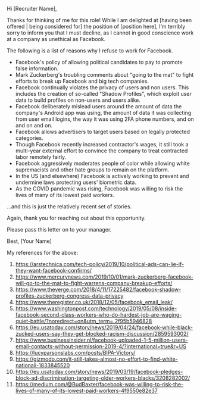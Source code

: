 Hi [Recruiter Name],

Thanks for thinking of me for this role!
While I am delighted at [having been offered | being considered for] the position of [position here], I’m terribly sorry to inform you that I must decline, as I cannot in good conscience work at a company as unethical as Facebook.

The following is a list of reasons why I refuse to work for Facebook.

- Facebook's policy of allowing political candidates to pay to promote false information.
- Mark Zuckerberg's troubling comments about "going to the mat" to fight efforts to break up Facebook and big tech companies.
- Facebook continually violates the privacy of users and non users. This includes the creation of so-called "Shadow Profiles", which exploit user data to build profiles on non-users and users alike.
- Facebook deliberately mislead users around the amount of data the company's Android app was using, the amount of data it was collecting from user email logins, the way it was using 2FA phone numbers, and on and on and on.
- Facebook allows advertisers to target users based on legally protected categories.
- Though Facebook recently increased contractor's wages, it still took a multi-year external effort to convince the company to treat contracted labor remotely fairly.
- Facebook aggressively moderates people of color while allowing white supremacists and other hate groups to remain on the platform.
- In the US (and elsewhere) Facebook is actively working to prevent and undermine laws protecting users' biometric data.
- As the COVID pandemic was rising, Facebook was willing to risk the lives of many of its lowest paid workers.

...and this is just the relatively recent set of stories.

Again, thank you for reaching out about this opportunity.

Please pass this letter on to your manager.

Best,
[Your Name]

My references for the above:
1. https://arstechnica.com/tech-policy/2019/10/political-ads-can-lie-if-they-want-facebook-confirms/
1. https://www.mercurynews.com/2019/10/01/mark-zuckerberg-facebook-will-go-to-the-mat-to-fight-warrens-company-breakup-efforts/
1. https://www.theverge.com/2018/4/11/17225482/facebook-shadow-profiles-zuckerberg-congress-data-privacy
1. https://www.theregister.co.uk/2018/12/05/facebook_email_leak/
1. https://www.washingtonpost.com/technology/2019/05/08/inside-facebook-second-class-workers-who-do-hardest-job-are-waging-quiet-battle/?noredirect=on&utm_term=.2f95b5946828
1. https://eu.usatoday.com/story/news/2019/04/24/facebook-while-black-zucked-users-say-they-get-blocked-racism-discussion/2859593002/
1. https://www.businessinsider.nl/facebook-uploaded-1-5-million-users-email-contacts-without-permission-2019-4/?international=true&r=US
1. https://lucyparsonslabs.com/posts/BIPA-Victory/
1. https://gizmodo.com/it-still-takes-almost-no-effort-to-find-white-nationali-1833845520
1. https://eu.usatoday.com/story/news/2019/03/19/facebook-pledges-block-ad-discrimination-targeting-older-workers-blacks/3208282002/
1. https://medium.com/@BudBaxter/facebook-was-willing-to-risk-the-lives-of-many-of-its-lowest-paid-workers-4f9550e82e37
